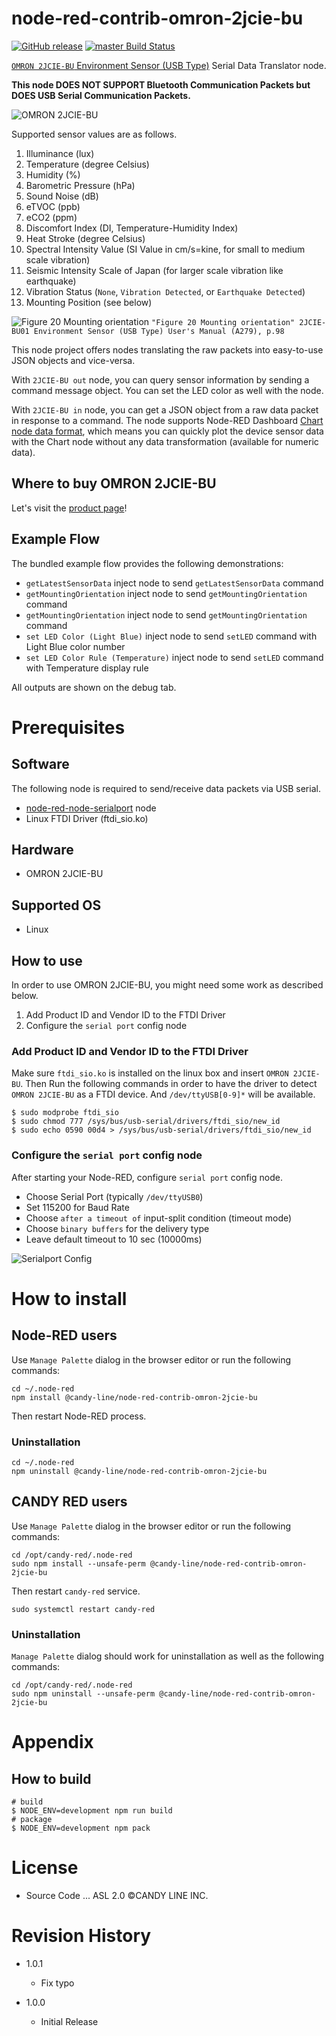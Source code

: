 node-red-contrib-omron-2jcie-bu
===

[![GitHub release](https://img.shields.io/github/release/CANDY-LINE/node-red-contrib-omron-2jcie-bu.svg)](https://github.com/CANDY-LINE/node-red-contrib-omron-2jcie-bu/releases/latest)
[![master Build Status](https://travis-ci.org/CANDY-LINE/node-red-contrib-omron-2jcie-bu.svg?branch=master)](https://travis-ci.org/CANDY-LINE/node-red-contrib-omron-2jcie-bu/)

[`OMRON 2JCIE-BU` Environment Sensor (USB Type)](https://www.components.omron.com/product-detail?partId=73065) Serial Data Translator node.

**This node DOES NOT SUPPORT Bluetooth Communication Packets but DOES USB Serial Communication Packets.**

![OMRON 2JCIE-BU](images/2jcie-bu01_s.png)

Supported sensor values are as follows.

1. Illuminance (lux)
1. Temperature (degree Celsius)
1. Humidity (%)
1. Barometric Pressure (hPa)
1. Sound Noise (dB)
1. eTVOC (ppb)
1. eCO2 (ppm)
1. Discomfort Index (DI, Temperature-Humidity Index)
1. Heat Stroke (degree Celsius)
1. Spectral Intensity Value (SI Value in cm/s=kine, for small to medium scale vibration)
1. Seismic Intensity Scale of Japan (for larger scale vibration like earthquake)
1. Vibration Status (`None`, `Vibration Detected`, or `Earthquake Detected`)
1. Mounting Position (see below)

![
Figure 20 Mounting orientation](images/fig-20.mounting-orientation.jpg)
`"Figure 20 Mounting orientation" 2JCIE-BU01 Environment Sensor (USB Type) User's Manual (A279), p.98`

This node project offers nodes translating the raw packets into easy-to-use JSON objects and vice-versa.

With `2JCIE-BU out` node, you can query sensor information by sending a command message object. You can set the LED color as well with the node.

With `2JCIE-BU in` node, you can get a JSON object from a raw data packet in response to a command.
The node supports Node-RED Dashboard [Chart node data format](https://github.com/node-red/node-red-dashboard/blob/master/Charts.md), which means you can quickly plot the device sensor data with the Chart node without any data transformation (available for numeric data).

## Where to buy OMRON 2JCIE-BU

Let's visit the [product page](https://www.components.omron.com/product-detail?partId=73065)!

## Example Flow

The bundled example flow provides the following demonstrations:

- `getLatestSensorData` inject node to send `getLatestSensorData` command
- `getMountingOrientation` inject node to send `getMountingOrientation` command
- `getMountingOrientation` inject node to send `getMountingOrientation` command
- `set LED Color (Light Blue)` inject node to send `setLED` command with Light Blue color number
- `set LED Color Rule (Temperature)` inject node to send `setLED` command with Temperature display rule

All outputs are shown on the debug tab.

# Prerequisites

## Software

The following node is required to send/receive data packets via USB serial.

* [node-red-node-serialport](https://flows.nodered.org/node/node-red-node-serialport) node
* Linux FTDI Driver (ftdi_sio.ko)

## Hardware

- OMRON 2JCIE-BU

## Supported OS

- Linux

## How to use

In order to use OMRON 2JCIE-BU, you might need some work as described below.

1. Add Product ID and Vendor ID to the FTDI Driver
1. Configure the `serial port` config node

### Add Product ID and Vendor ID to the FTDI Driver

Make sure `ftdi_sio.ko` is installed on the linux box and insert `OMRON 2JCIE-BU`.
Then Run the following commands in order to have the driver to detect `OMRON 2JCIE-BU` as a FTDI device.
And `/dev/ttyUSB[0-9]*` will be available.

```
$ sudo modprobe ftdi_sio
$ sudo chmod 777 /sys/bus/usb-serial/drivers/ftdi_sio/new_id
$ sudo echo 0590 00d4 > /sys/bus/usb-serial/drivers/ftdi_sio/new_id
```

### Configure the `serial port` config node

After starting your Node-RED, configure `serial port` config node.

- Choose Serial Port (typically `/dev/ttyUSB0`)
- Set 115200 for Baud Rate
- Choose `after a timeout of` input-split condition (timeout mode)
- Choose `binary buffers` for the delivery type
- Leave default timeout to 10 sec (10000ms)

![Serialport Config](images/serialport-config.png)

# How to install

## Node-RED users

Use `Manage Palette` dialog in the browser editor or run the following commands:
```
cd ~/.node-red
npm install @candy-line/node-red-contrib-omron-2jcie-bu
```

Then restart Node-RED process.

### Uninstallation

```
cd ~/.node-red
npm uninstall @candy-line/node-red-contrib-omron-2jcie-bu
```

## CANDY RED users

Use `Manage Palette` dialog in the browser editor or run the following commands:
```
cd /opt/candy-red/.node-red
sudo npm install --unsafe-perm @candy-line/node-red-contrib-omron-2jcie-bu
```

Then restart `candy-red` service.

```
sudo systemctl restart candy-red
```

### Uninstallation

`Manage Palette` dialog should work for uninstallation as well as the following commands:

```
cd /opt/candy-red/.node-red
sudo npm uninstall --unsafe-perm @candy-line/node-red-contrib-omron-2jcie-bu
```

# Appendix

## How to build

```
# build
$ NODE_ENV=development npm run build
# package
$ NODE_ENV=development npm pack
```

# License

- Source Code ... ASL 2.0 ©CANDY LINE INC.

# Revision History

* 1.0.1
  - Fix typo

* 1.0.0
  - Initial Release
